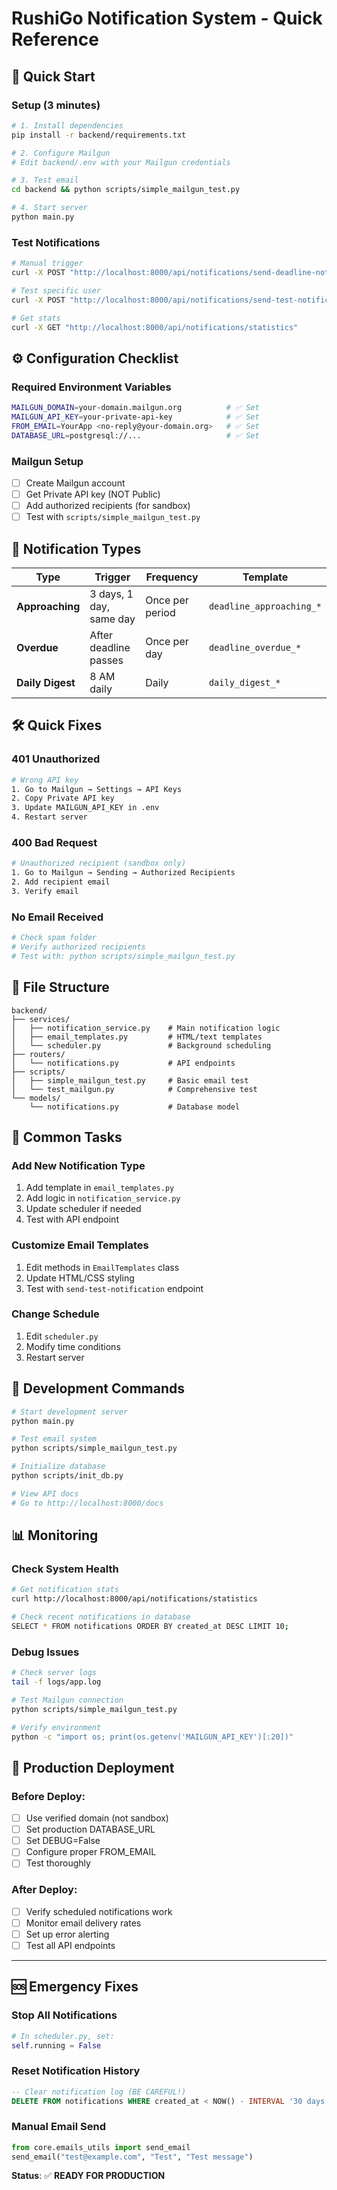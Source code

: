 # RushiGo Notification System - Quick Reference

## 🚀 Quick Start

### **Setup (3 minutes)**

```bash
# 1. Install dependencies
pip install -r backend/requirements.txt

# 2. Configure Mailgun
# Edit backend/.env with your Mailgun credentials

# 3. Test email
cd backend && python scripts/simple_mailgun_test.py

# 4. Start server
python main.py
```

### **Test Notifications**

```bash
# Manual trigger
curl -X POST "http://localhost:8000/api/notifications/send-deadline-notifications"

# Test specific user
curl -X POST "http://localhost:8000/api/notifications/send-test-notification/1"

# Get stats
curl -X GET "http://localhost:8000/api/notifications/statistics"
```

## ⚙️ Configuration Checklist

### **Required Environment Variables**

```bash
MAILGUN_DOMAIN=your-domain.mailgun.org          # ✅ Set
MAILGUN_API_KEY=your-private-api-key            # ✅ Set
FROM_EMAIL=YourApp <no-reply@your-domain.org>   # ✅ Set
DATABASE_URL=postgresql://...                   # ✅ Set
```

### **Mailgun Setup**

- [ ] Create Mailgun account
- [ ] Get Private API key (NOT Public)
- [ ] Add authorized recipients (for sandbox)
- [ ] Test with `scripts/simple_mailgun_test.py`

## 📧 Notification Types

| Type             | Trigger                 | Frequency       | Template                 |
| ---------------- | ----------------------- | --------------- | ------------------------ |
| **Approaching**  | 3 days, 1 day, same day | Once per period | `deadline_approaching_*` |
| **Overdue**      | After deadline passes   | Once per day    | `deadline_overdue_*`     |
| **Daily Digest** | 8 AM daily              | Daily           | `daily_digest_*`         |

## 🛠️ Quick Fixes

### **401 Unauthorized**

```bash
# Wrong API key
1. Go to Mailgun → Settings → API Keys
2. Copy Private API key
3. Update MAILGUN_API_KEY in .env
4. Restart server
```

### **400 Bad Request**

```bash
# Unauthorized recipient (sandbox only)
1. Go to Mailgun → Sending → Authorized Recipients
2. Add recipient email
3. Verify email
```

### **No Email Received**

```bash
# Check spam folder
# Verify authorized recipients
# Test with: python scripts/simple_mailgun_test.py
```

## 📁 File Structure

```
backend/
├── services/
│   ├── notification_service.py    # Main notification logic
│   ├── email_templates.py         # HTML/text templates
│   └── scheduler.py               # Background scheduling
├── routers/
│   └── notifications.py           # API endpoints
├── scripts/
│   ├── simple_mailgun_test.py     # Basic email test
│   └── test_mailgun.py            # Comprehensive test
└── models/
    └── notifications.py           # Database model
```

## 🎯 Common Tasks

### **Add New Notification Type**

1. Add template in `email_templates.py`
2. Add logic in `notification_service.py`
3. Update scheduler if needed
4. Test with API endpoint

### **Customize Email Templates**

1. Edit methods in `EmailTemplates` class
2. Update HTML/CSS styling
3. Test with `send-test-notification` endpoint

### **Change Schedule**

1. Edit `scheduler.py`
2. Modify time conditions
3. Restart server

## 🔧 Development Commands

```bash
# Start development server
python main.py

# Test email system
python scripts/simple_mailgun_test.py

# Initialize database
python scripts/init_db.py

# View API docs
# Go to http://localhost:8000/docs
```

## 📊 Monitoring

### **Check System Health**

```bash
# Get notification stats
curl http://localhost:8000/api/notifications/statistics

# Check recent notifications in database
SELECT * FROM notifications ORDER BY created_at DESC LIMIT 10;
```

### **Debug Issues**

```bash
# Check server logs
tail -f logs/app.log

# Test Mailgun connection
python scripts/simple_mailgun_test.py

# Verify environment
python -c "import os; print(os.getenv('MAILGUN_API_KEY')[:20])"
```

## 🚀 Production Deployment

### **Before Deploy:**

- [ ] Use verified domain (not sandbox)
- [ ] Set production DATABASE_URL
- [ ] Set DEBUG=False
- [ ] Configure proper FROM_EMAIL
- [ ] Test thoroughly

### **After Deploy:**

- [ ] Verify scheduled notifications work
- [ ] Monitor email delivery rates
- [ ] Set up error alerting
- [ ] Test all API endpoints

---

## 🆘 Emergency Fixes

### **Stop All Notifications**

```python
# In scheduler.py, set:
self.running = False
```

### **Reset Notification History**

```sql
-- Clear notification log (BE CAREFUL!)
DELETE FROM notifications WHERE created_at < NOW() - INTERVAL '30 days';
```

### **Manual Email Send**

```python
from core.emails_utils import send_email
send_email("test@example.com", "Test", "Test message")
```

**Status**: ✅ **READY FOR PRODUCTION**
